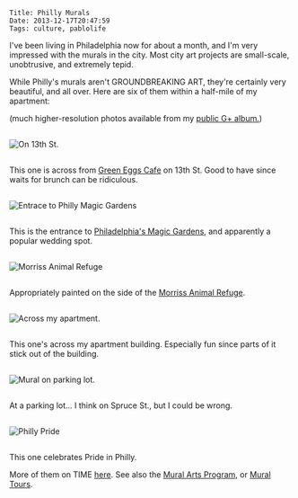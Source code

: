     Title: Philly Murals
    Date: 2013-12-17T20:47:59
    Tags: culture, pablolife

I've been living in Philadelphia now for about a month, and I'm very impressed
with the murals in the city. Most city art projects are small-scale,
unobtrusive, and extremely tepid.

While Philly's murals aren't GROUNDBREAKING ART, they're certainly very
beautiful, and all over. Here are six of them within a half-mile of my
apartment:

<!-- more -->

(much higher-resolution photos available from my [public G+ album.][4])

<img src="/img/2013/12/13th-street.jpg" alt="On 13th St." style="margin: 15px auto;" />

This one is across from [Green Eggs Cafe][1] on 13th St. Good to have since
waits for brunch can be ridiculous.

<img src="/img/2013/12/philly-magic-gardens.jpg" alt="Entrace to Philly Magic Gardens" style="margin: 15px auto;" />

This is the entrance to [Philadelphia's Magic Gardens][2], and apparently a
popular wedding spot.

<img src="/img/2013/12/animal-shelter.jpg" alt="Morriss Animal Refuge" style="margin: 15px auto;" />

Appropriately painted on the side of the [Morriss Animal Refuge][3].

<img src="/img/2013/12/across-apartment.jpg" alt="Across my apartment." style="margin: 15px auto;" />

This one's across my apartment building. Especially fun since parts of it stick
out of the building.

<img src="/img/2013/12/parking-lot.jpg" alt="Mural on parking lot." style="margin: 15px auto;" />

At a parking lot... I think on Spruce St., but I could be wrong.

<img src="/img/2013/12/pride-in-philly.jpg" alt="Philly Pride" style="margin: 15px auto;" />

This one celebrates Pride in Philly.

More of them on TIME [here][5]. See also the [Mural Arts Program][6], or [Mural Tours][7].

   [1]: http://greeneggscafe.com/
   [2]: http://www.phillymagicgardens.org/
   [3]: http://www.morrisanimalrefuge.org/
   [4]: https://plus.google.com/photos/+PaulMeier/albums/5957417178226578529
   [5]: http://content.time.com/time/photogallery/0,29307,1649278,00.html
   [6]: http://muralarts.org/
   [7]: http://www.visitphilly.com/tours/philadelphia/mural-tour/
